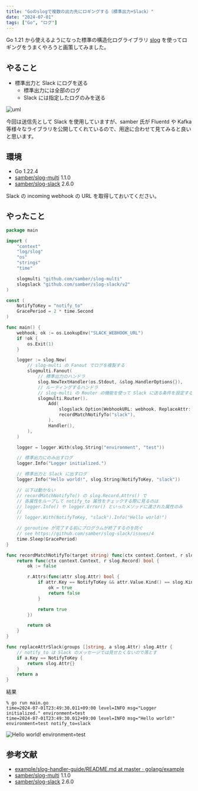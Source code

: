 ```yaml
---
title: "Goのslogで複数の出力先にロギングする（標準出力+Slack）"
date: "2024-07-01"
tags: ["Go", "ログ"]
---
```


Go 1.21 から使えるようになった標準の構造化ログライブラリ [slog](https://pkg.go.dev/log/slog) を使ってロギングをうまくやろうと画策してみました。

## やること

* 標準出力と Slack にログを送る
  * 標準出力には全部のログ
  * Slack には指定したログのみを送る

![uml](//www.plantuml.com/plantuml/png/SoWkIImgAStDuTBmoKzFJotILD3LjLFG22v9oIyjqLImKd1Bp0EoqAI3W4903a8QBgARab-U1pOX9p4v6wJ2CqqXDx4aEICrXSiXDIy5P1S0)

今回は送信先として Slack を使用していますが、samber 氏が Fluentd や Kafka 等様々なライブラリを公開してくれているので、用途に合わせて見てみると良いと思います。

## 環境

* Go 1.22.4
* [samber/slog-multi](https://github.com/samber/slog-multi) 1.1.0
* [samber/slog-slack](https://github.com/samber/slog-slack) 2.6.0

Slack の incoming webhook の URL を取得しておいてください。

## やったこと

```go
package main

import (
	"context"
	"log/slog"
	"os"
	"strings"
	"time"

	slogmulti "github.com/samber/slog-multi"
	slogslack "github.com/samber/slog-slack/v2"
)

const (
	NotifyToKey = "notify_to"
	GracePeriod = 2 * time.Second
)

func main() {
	webhook, ok := os.LookupEnv("SLACK_WEBHOOK_URL")
	if !ok {
		os.Exit(1)
	}

	logger := slog.New(
		// slog-multi の Fanout でログを複製する
		slogmulti.Fanout(
			// 標準出力のハンドラ
			slog.NewTextHandler(os.Stdout, &slog.HandlerOptions{}),
			// ルーティングするハンドラ
			// slog-multi の Router の機能を使って Slack に送る条件を設定する
			slogmulti.Router().
				Add(
					slogslack.Option{WebhookURL: webhook, ReplaceAttr: replaceAttrSlack}.NewSlackHandler(),
					recordMatchNotifyTo("slack"),
				).
				Handler(),
		),
	)

	logger = logger.With(slog.String("environment", "test"))

	// 標準出力にのみ出すログ
	logger.Info("Logger initialized.")

	// 標準出力と Slack に出すログ
	logger.Info("Hello world!", slog.String(NotifyToKey, "slack"))

	// 以下は動かない
	// recordMatchNotifyTo() の slog.Record.Attrs() で
	// 各属性をループして notify_to 属性をチェックする際に見るのは
	// logger.Info() や logger.Error() といったメソッドに渡された属性のみ
	//
	// logger.With(NotifyToKey, "slack").Info("Hello world!")

	// goroutine が完了する前にプログラムが終了するのを防ぐ
	// see https://github.com/samber/slog-slack/issues/4
	time.Sleep(GracePeriod)
}

func recordMatchNotifyTo(target string) func(ctx context.Context, r slog.Record) bool {
	return func(ctx context.Context, r slog.Record) bool {
		ok := false

		r.Attrs(func(attr slog.Attr) bool {
			if attr.Key == NotifyToKey && attr.Value.Kind() == slog.KindString && strings.Contains(strings.ToLower(attr.Value.String()), strings.ToLower(target)) {
				ok = true
				return false
			}

			return true
		})

		return ok
	}
}

func replaceAttrSlack(groups []string, a slog.Attr) slog.Attr {
	// notify_to は Slack のメッセージでは見せたくないので落とす
	if a.Key == NotifyToKey {
		return slog.Attr{}
	}
	return a
}
```

結果

```
% go run main.go
time=2024-07-01T23:49:30.011+09:00 level=INFO msg="Logger initialized." environment=test
time=2024-07-01T23:49:30.012+09:00 level=INFO msg="Hello world!" environment=test notify_to=slack
```

![Hello world! environment=test](/images/posts/2024/07/incoming_webhook.png)

## 参考文献

* [example/slog-handler-guide/README.md at master · golang/example](https://github.com/golang/example/blob/master/slog-handler-guide/README.md)
* [samber/slog-multi](https://github.com/samber/slog-multi) 1.1.0
* [samber/slog-slack](https://github.com/samber/slog-slack) 2.6.0
